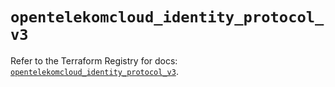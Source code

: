 # `opentelekomcloud_identity_protocol_v3`

Refer to the Terraform Registry for docs: [`opentelekomcloud_identity_protocol_v3`](https://registry.terraform.io/providers/opentelekomcloud/opentelekomcloud/1.36.44/docs/resources/identity_protocol_v3).
